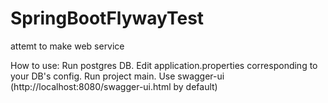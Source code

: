 # SpringBootFlywayTest
attemt to make web service

How to use:
Run postgres DB.
Edit application.properties corresponding to your DB's config.
Run project main.
Use swagger-ui (http://localhost:8080/swagger-ui.html by default)
